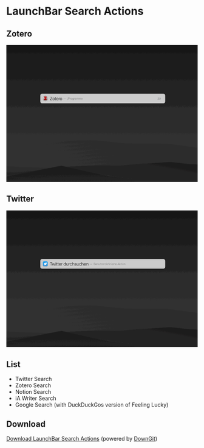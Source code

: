 # LaunchBar Search Actions
## Zotero

<img src="zotero.gif" width="600"/> 

## Twitter

<img src="twitter.gif" width="600"/> 

## List 

- Twitter Search
- Zotero Search
- Notion Search
- iA Writer Search 
- Google Search (with DuckDuckGos version of Feeling Lucky)

## Download

[Download LaunchBar Search Actions](https://minhaskamal.github.io/DownGit/#/home?url=https://github.com/Ptujec/LaunchBar/tree/master/Search-Actions) (powered by [DownGit](https://github.com/MinhasKamal/DownGit))
